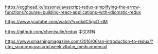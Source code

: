 https://egghead.io/lessons/javascript-redux-simplifying-the-arrow-functions?course=building-react-applications-with-idiomatic-redux

https://www.youtube.com/watch?v=okdC5gcD-dM


https://github.com/chentsulin/redux 中文材料


https://www.smashingmagazine.com/2016/06/an-introduction-to-redux/?utm_source=javascriptweekly&utm_medium=email
